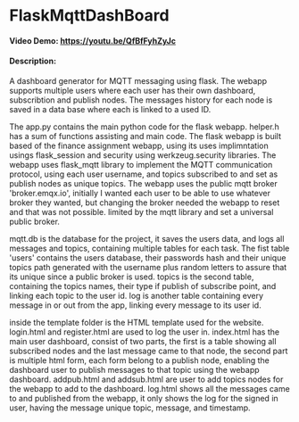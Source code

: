 # FlaskMqttDashBoard
#### Video Demo:  <https://youtu.be/QfBfFyhZyJc>
#### Description:
A dashboard generator for MQTT messaging using flask. The webapp supports multiple users where each user has their own dashboard, subscribtion and publish nodes. The messages history for each node is saved in a data base where each is linked to a used ID.

The app.py contains the main python code for the flask webapp. helper.h has a sum of functions assisting and main code. The flask webapp is built based of the finance assignment webapp, using its uses implimntation usings flask_session and security using werkzeug.security libraries. The webapp uses flask_mqtt library to implement the MQTT communication protocol, using each user username, and topics subscribed to and set as publish nodes as unique topics. The webapp uses the public mqtt broker 'broker.emqx.io', initially I wanted each user to be able to use whatever broker they wanted, but changing the broker needed the webapp to reset and that was not possible. limited by the mqtt library and set a universal public broker.

mqtt.db is the database for the project, it saves the users data, and logs all messages and topics, containing multiple tables for each task. The fist table 'users' contains the users database, their passwords hash and their unique topics path generated with the username plus random letters to assure that its unique since a public broker is used. topics is the second table, containing the topics names, their type if publish of subscribe point, and linking each topic to the user id. log is another table containing every message in or out from the app, linking every message to its user id.

inside the template folder is the HTML template used for the website. login.html and register.html are used to log the user in. index.html has the main user dashboard, consist of two parts, the first is a table showing all subscribed nodes and the last message came to that node, the second part is multiple html form, each form belong to a publish node, enabling the dashboard user to publish messages to that topic using the webapp dashboard. addpub.html and addsub.html are user to add topics nodes for the webapp to add to the dashboard. log.html shows all the messages came to and published from the webapp, it only shows the log for the signed in user, having the message unique topic, message, and timestamp.



